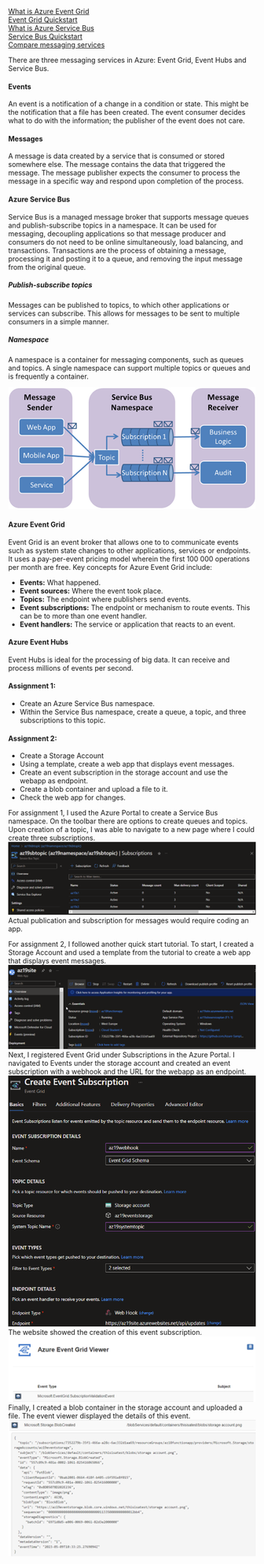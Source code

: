 [What is Azure Event Grid](https://learn.microsoft.com/en-us/azure/event-grid/overview)  
[Event Grid Quickstart](https://learn.microsoft.com/en-us/azure/event-grid/blob-event-quickstart-portal)  
[What is Azure Service Bus](https://learn.microsoft.com/en-us/azure/service-bus-messaging/service-bus-messaging-overview)  
[Service Bus Quickstart](https://learn.microsoft.com/en-us/azure/service-bus-messaging/service-bus-quickstart-portal)  
[Compare messaging services](https://learn.microsoft.com/en-us/azure/service-bus-messaging/compare-messaging-services)  


There are three messaging services in Azure: Event Grid, Event Hubs and Service Bus. 

#### Events
An event is a notification of a change in a condition or state. This might be the notification that a file has been created. The event consumer decides what to do with the information; the publisher of the event does not care.

#### Messages
A message is data created by a service that is consumed or stored somewhere else. The message contains the data that triggered the message. The message publisher expects the consumer to process the message in a specific way and respond upon completion of the process.

#### Azure Service Bus
Service Bus is a managed message broker that supports message queues and publish-subscribe topics in a namespace. It can be used for messaging, decoupling applications so that message producer and consumers do not need to be online simultaneously, load balancing, and transactions. Transactions are the process of obtaining a message, processing it and posting it to a queue, and removing the input message from the original queue.

##### Publish-subscribe topics
Messages can be published to topics, to which other applications or services can subscribe. This allows for messages to be sent to multiple consumers in a simple manner.

##### Namespace
A namespace is a container for messaging components, such as queues and topics. A single namespace can support multiple topics or queues and is frequently a container.

![ss1](../../00_includes/AZ-19_screenshot1.png)

#### Azure Event Grid
Event Grid is an event broker that allows one to to communicate events such as system state changes to other applications, services or endpoints. It uses a pay-per-event pricing model wherein the first 100 000 operations per month are free. Key concepts for Azure Event Grid include:

* **Events:** What happened.
* **Event sources:** Where the event took place.
* **Topics:** The endpoint where publishers send events.
* **Event subscriptions:** The endpoint or mechanism to route events. This can be to more than one event handler.
* **Event handlers:** The service or application that reacts to an event.

#### Azure Event Hubs
Event Hubs is ideal for the processing of big data. It can receive and process millions of events per second.


#### Assignment 1:
* Create an Azure Service Bus namespace.
* Within the Service Bus namespace, create a queue, a topic, and three subscriptions to this topic.

#### Assignment 2:
* Create a Storage Account
* Using a template, create a web app that displays event messages.
* Create an event subscription in the storage account and use the webapp as endpoint.
* Create a blob container and upload a file to it.
* Check the web app for changes.

For assignment 1, I used the Azure Portal to create a Service Bus namespace. On the toolbar there are options to create queues and topics. Upon creation of a topic, I was able to navigate to a new page where I could create three subscriptions.  
![ss2](../../00_includes/AZ-19_screenshot2.png)  
Actual publication and subscription for messages would require coding an app.

For assignment 2, I followed another quick start tutorial. To start, I created a Storage Account and used a template from the tutorial to create a web app that displays event messages.  
![ss3](../../00_includes/AZ-19_screenshot3.png)  
Next, I registered Event Grid under Subscriptions in the Azure Portal. I navigated to Events under the storage account and created an event subscription with a webhook and the URL for the webapp as an endpoint.  
![ss4](../../00_includes/AZ-19_screenshot4.png)  
The website showed the creation of this event subscription.  
![ss5](../../00_includes/AZ-19_screenshot5.png)  
Finally, I created a blob container in the storage account and uploaded a file. The event viewer displayed the details of this event.  
![ss6](../../00_includes/AZ-19_screenshot6.png)  
